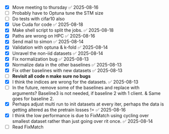 
- [x] Move meeting to thursday ✅ 2025-08-16
- [ ] Probably have to Optuna tune the STM size
- [ ] Do tests with cifar10 also
- [x] Use Cuda for code ✅ 2025-08-18
- [x] Make shell script to split the jobs. ✅ 2025-08-18
- [x] Paths are wrong on HPC ✅ 2025-08-16
- [x] Send mail to simon ✅ 2025-08-14
- [x] Validation with optuna & k-fold ✅ 2025-08-14
- [x] Unravel the non-iid datasets ✅ 2025-08-14
- [x] Fix normalization bug ✅ 2025-08-13
- [x] Normalize data in the other baselines ✅ 2025-08-13
- [x] Fix other baselines with new datasets ✅ 2025-08-13
- [ ] **Revisit all code n make sure no bugs**
- [x] I think the indices are wrong for the datasets. ✅ 2025-08-13
- [ ] In the future, remove some of the baselines and replace with arguments? Baseline3 is not needed, if baseline 2 with 1 client. & Same goes for baseline 2.
- [x] Perhaps adjust multi run to init datasets at every iter, perhaps the data is getting altered as the pretrain losses != ✅ 2025-08-16
- [x] I think the low performance is due to FixMatch using cycling over smallest dataset rather than just going over rit once. ✅ 2025-08-14
- [ ] Read FixMatch
